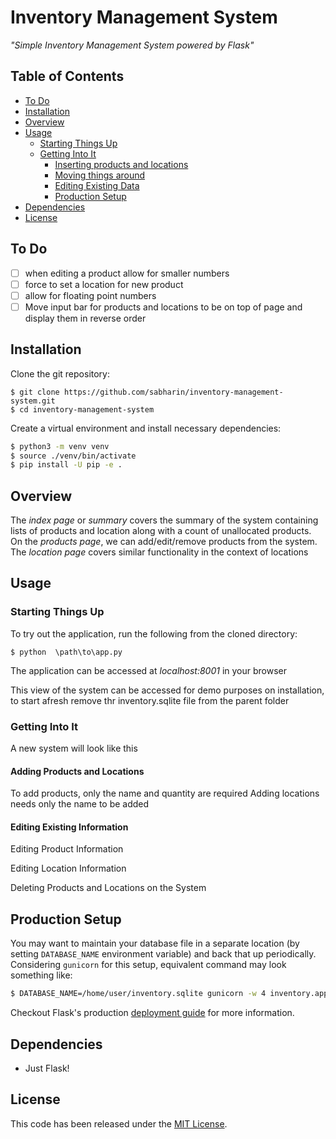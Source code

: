 # Inventory Management System

*"Simple Inventory Management System powered by Flask"*

## Table of Contents

  - [To Do](#to-do)
  - [Installation](#installation)
  - [Overview](#overview)
  - [Usage](#usage)
    - [Starting Things Up](#starting-things-up)
    - [Getting Into It](#getting-into-it)
        - [Inserting products and locations](#adding-products-and-locations)
        - [Moving things around](#moving-things-around)
        - [Editing Existing Data](#editing-existing-information)
        - [Production Setup](#production-setup)
  - [Dependencies](#dependencies)
  - [License](#license)

## To Do

- [ ] when editing a product allow for smaller numbers
- [ ] force to set a location for new product
- [ ] allow for floating point numbers
- [ ] Move input bar for products and locations to be on top of page and display them in reverse order

## Installation

Clone the git repository:

``` sourceCode console
$ git clone https://github.com/sabharin/inventory-management-system.git
$ cd inventory-management-system
```

Create a virtual environment and install necessary dependencies:

```bash
$ python3 -m venv venv
$ source ./venv/bin/activate
$ pip install -U pip -e .
```

## Overview

The _index page_ or _summary_ covers the summary of the system containing lists of products and location along with a count of unallocated products.
On the _products page_, we can add/edit/remove products from the system. The _location page_ covers similar functionality in the context of locations

## Usage

### Starting Things Up

To try out the application, run the following from the cloned directory:

``` sourceCode console
$ python  \path\to\app.py
```

The application can be accessed at _localhost:8001_ in your browser

This view of the system can be accessed for demo purposes on installation, to start afresh remove thr inventory.sqlite file from the parent folder

### Getting Into It

A new system will look like this

#### Adding Products and Locations

To add products, only the name and quantity are required
Adding locations needs only the name to be added

#### Editing Existing Information

Editing Product Information

Editing Location Information

Deleting Products and Locations on the System

## Production Setup

You may want to maintain your database file in a separate location (by setting `DATABASE_NAME` environment variable) and back that up periodically. Considering `gunicorn` for this setup, equivalent command may look something like:

```bash
$ DATABASE_NAME=/home/user/inventory.sqlite gunicorn -w 4 inventory.app:app
```

Checkout Flask's production [deployment guide](https://flask.palletsprojects.com/en/2.2.x/deploying/) for more information.

## Dependencies

  - Just Flask\!

## License

This code has been released under the [MIT License](LICENSE).
